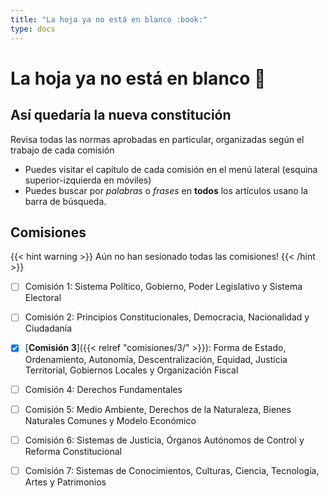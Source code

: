 ```yaml
---
title: "La hoja ya no está en blanco :book:"
type: docs
---
```


# La hoja ya no está en blanco &#128214;

## Así quedaría la nueva constitución
Revisa todas las normas aprobadas en particular, organizadas según el trabajo de cada comisión 
- Puedes visitar el capítulo de cada comisión en el menú lateral (esquina superior-izquierda en móviles)
- Puedes buscar por *palabras* o *frases* en **todos** los artículos usano la barra de búsqueda.


## Comisiones
{{< hint warning >}} 
Aún no han sesionado todas las comisiones!
{{< /hint >}}

- [ ] Comisión 1: Sistema Político, Gobierno, Poder Legislativo y Sistema Electoral

- [ ] Comisión 2: Principios Constitucionales, Democracia, Nacionalidad y Ciudadanía

- [x] [**Comisión 3**]({{< relref "comisiones/3/" >}}): Forma de Estado, Ordenamiento, Autonomía, Descentralización, Equidad, Justicia Territorial, Gobiernos Locales y Organización Fiscal

- [ ] Comisión 4: Derechos Fundamentales

- [ ] Comisión 5: Medio Ambiente, Derechos de la Naturaleza, Bienes Naturales Comunes y Modelo Económico

- [ ] Comisión 6: Sistemas de Justicia, Órganos Autónomos de Control y Reforma Constitucional

- [ ] Comisión 7: Sistemas de Conocimientos, Culturas, Ciencia, Tecnología, Artes y Patrimonios

